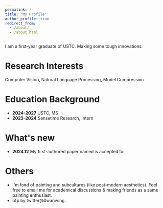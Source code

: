 ```yaml
---
permalink: /
title: "My Profile"
author_profile: true
redirect_from: 
  - /about/
  - /about.html
---
```


I am a first-year graduate of USTC. Making some tough innovations.

Research Interests
======
Computer Vision, Natural Language Processing, Model Compression

Education Background
======
- **2024-2027** USTC, MS
- **2023-2024** Sensetime Research, Intern 

What's new
======
- **2024.12** My first-authored paper named is accepted to 

Others
======
- I'm fond of painting and subcultures (like post-modern aesthetics). Feel free to email me for academical discussions & making friends as a same painting enthusiast.
- pfp by twitter@0wanwing.
